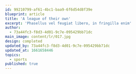 ```yaml
---
id: 99210799-af61-4bc1-baa9-6f6d54d8f39e
blueprint: article
title: 'A league of their own'
excerpt: 'Phasellus vel feugiat libero, in fringilla enim'
author:
  - 73a44fc3-f8d3-4d01-9c7e-095429bb71dc
main_image: content/lr/017.jpg
design: completed
updated_by: 73a44fc3-f8d3-4d01-9c7e-095429bb71dc
updated_at: 1661658446
topics:
  - sports
published: true
---
```

